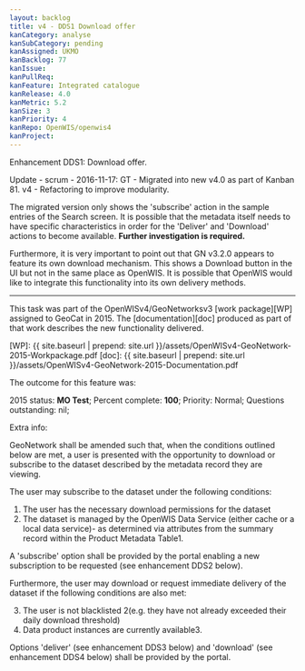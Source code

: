 ```yaml
---
layout: backlog
title: v4 - DDS1 Download offer
kanCategory: analyse
kanSubCategory: pending
kanAssigned: UKMO
kanBacklog: 77
kanIssue:
kanPullReq:
kanFeature: Integrated catalogue
kanRelease: 4.0
kanMetric: 5.2
kanSize: 3
kanPriority: 4
kanRepo: OpenWIS/openwis4
kanProject:
---
```

Enhancement DDS1: Download offer.

Update - scrum - 2016-11-17: GT - Migrated into new v4.0 as part of Kanban 81. v4 - Refactoring to improve modularity.

The migrated version only shows the 'subscribe' action in the sample entries of the Search screen. It is possible that the metadata itself needs to have specific characteristics in order for the 'Deliver' and 'Download' actions to become available.  **Further investigation is required.**

Furthermore, it is very important to point out that GN v3.2.0 appears to feature its own download mechanism.  This shows a Download button in the UI but not in the same place as OpenWIS.  It is possible that OpenWIS would like to integrate this functionality into its own delivery methods.

---

This task was part of the OpenWISv4/GeoNetworksv3 [work package][WP] assigned to GeoCat in 2015.  The [documentation][doc] produced as part of that work describes the new functionality delivered.

[WP]: {{ site.baseurl | prepend: site.url }}/assets/OpenWISv4-GeoNetwork-2015-Workpackage.pdf
[doc]: {{ site.baseurl | prepend: site.url }}/assets/OpenWISv4-GeoNetwork-2015-Documentation.pdf

The outcome for this feature was:

2015 status: **MO Test**; Percent complete: **100**; Priority: Normal; Questions outstanding: nil;

Extra info:

GeoNetwork shall be amended such that, when the conditions outlined below are met, a user is presented with the opportunity to download or subscribe to the dataset described by the metadata record they are viewing.

The user may subscribe to the dataset under the following conditions:

1. The user has the necessary download permissions for the dataset
2. The dataset is managed by the OpenWIS Data Service (either cache or a local data service)- as determined via attributes from the summary record within the Product Metadata Table1.

A 'subscribe' option shall be provided by the portal enabling a new subscription to be requested (see enhancement DDS2 below).

Furthermore, the user may download or request immediate delivery of the dataset if the following conditions are also met:

3. The user is not blacklisted 2(e.g. they have not already exceeded their daily download threshold)
4. Data product instances are currently available3.

Options 'deliver' (see enhancement DDS3 below) and 'download' (see enhancement DDS4 below) shall be provided by the portal.

